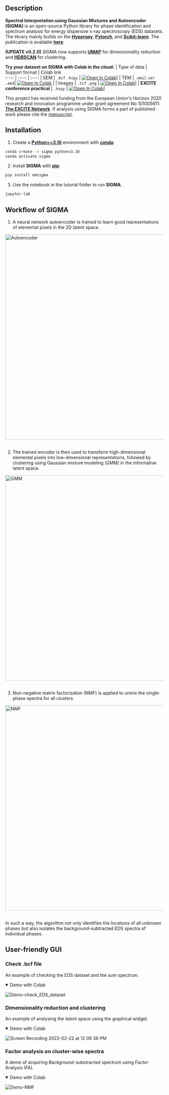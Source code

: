 ## Description

**Spectral Interpretation using Gaussian Mixtures and Autoencoder (SIGMA)** is an open-source Python library for phase identification and spectrum analysis for energy dispersive x-ray spectroscopy (EDS) datasets. The library mainly builds on the [**Hyperspy**](https://hyperspy.org/), [**Pytorch**](https://pytorch.org/), and [**Scikit-learn**](https://scikit-learn.org/stable/). The publication is available [**here**](https://doi.org/10.1002/essoar.10511396.1).<br />

**(UPDATE v0.2.0)** SIGMA now supports [**UMAP**](https://umap-learn.readthedocs.io/en/latest/index.html#) for dimensionality reduction and [**HDBSCAN**](https://scikit-learn.org/stable/modules/generated/sklearn.cluster.HDBSCAN.html) for clustering.


**Try your dataset on SIGMA with Colab in the cloud:** 
| Type of data  | Support format | Colab link    
 :---: | :---: | :---:
| SEM | `.bcf` `.hspy` | <a href="https://colab.research.google.com/github/poyentung/sigma/blob/master/tutorial/local/tutorial_sem_umap_hdbscan.ipynb"><img src="https://colab.research.google.com/assets/colab-badge.svg" alt="Open In Colab"/></a>|
| TEM | `.emi`/`.ser` `.emd`| <a href="https://colab.research.google.com/github/poyentung/sigma/blob/master/tutorial/local/tutorial_tem_emi_umap_hdbscan.ipynb"><img src="https://colab.research.google.com/assets/colab-badge.svg" alt="Open In Colab"/></a> |
| Images | `.tif` `.png` | <a href="https://colab.research.google.com/github/poyentung/sigma/blob/master/tutorial/local/tutorial_image_umap_hdbscan.ipynb"><img src="https://colab.research.google.com/assets/colab-badge.svg" alt="Open In Colab"/></a>|
| **EXCITE conference practical** | `.hspy` | <a href="https://colab.research.google.com/github/poyentung/sigma/blob/master/tutorial/colab/EXCITE_practical.ipynb"><img src="https://colab.research.google.com/assets/colab-badge.svg" alt="Open In Colab"/></a>|

This project has received funding from the European Union's Horizon 2020 research and innovation programme under grant agreement No 101005611: [**The EXCITE Network**](https://excite-network.eu/). If analysis using SIGMA forms a part of published work please cite the [manuscript](https://doi.org/10.1029/2022GC010530).

## Installation
1. Create a [**Python>=3.10**](https://www.python.org/) environment with [**conda**](https://docs.conda.io/en/latest/):
```bash
conda create -n sigma python=3.10
conda activate sigma
```

2. Install **SIGMA** with [**pip**](https://pypi.org/project/pip/):
```bash
pip install emsigma
```

3. Use the notebook in the tutorial folder to run **SIGMA**.
```bash
jupyter-lab
```

## Workflow of SIGMA
1. A neural network autoencoder is trained to learn good representations of elemental pixels in the 2D latent space. <br />
<div align="left">
  <img width="650" alt="Autoencoder" src="https://user-images.githubusercontent.com/29102746/163899500-34ac68e2-9a38-44d9-a869-e40c024c420b.png">
</div><br />

2. The trained encoder is then used to transform high-dimensional elemental pixels into low-dimensional representations, followed by clustering using Gaussian mixture modeling (GMM) in the informative latent space.<br />
<div align="left">
  <img width="650" alt="GMM" src="https://user-images.githubusercontent.com/29102746/163899758-6bd61544-fa91-44ac-8647-d249982b6607.png"> 
</div><br />

3. Non-negative matrix factorization (NMF) is applied to unmix the single-phase spectra for all clusters.<br />
<div align="left">
  <img width="650" alt="NMF" src="https://user-images.githubusercontent.com/29102746/163899763-0fb4f835-3380-4504-9f3a-bb33089421f8.png">  
</div><br />

In such a way, the algorithm not only identifies the locations of all unknown phases but also isolates the background-subtracted EDS spectra of individual phases.

## User-friendly GUI
### Check .bcf file
An example of checking the EDS dataset and the sum spectrum.
<details open>
<summary>Demo with Colab</summary>

![Demo-check_EDS_dataset](https://user-images.githubusercontent.com/29102746/159283425-00a6e8a6-3274-4495-9ab6-ca0e9a844277.gif)

</details>

### Dimensionality reduction and clustering
An example of analysing the latent space using the graphical widget.
<details open>
<summary>Demo with Colab</summary>

![Screen Recording 2022-02-22 at 12 09 38 PM](https://user-images.githubusercontent.com/29102746/159275323-45ad978a-7dcf-40d9-839b-d58979bb0101.gif)

</details>

### Factor analysis on cluster-wise spectra
A demo of acquiring Background-substracted spectrum using Factor Analysis (FA).
<details open>
<summary>Demo with Colab</summary>
  
![Demo-NMF](https://user-images.githubusercontent.com/29102746/159292227-1e82402c-2429-4c81-8245-8798c426ea0f.gif)

</details>
